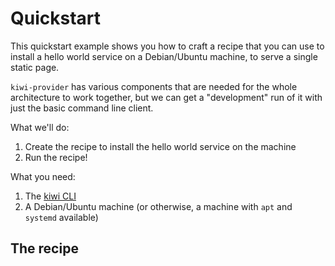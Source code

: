 # Quickstart

This quickstart example shows you how to craft a recipe that you can use to install a hello world service on a Debian/Ubuntu machine, to serve a single static page.

`kiwi-provider` has various components that are needed for the whole architecture to work together, but we can get a "development" run of it with just the basic command line client.

What we'll do:

1. Create the recipe to install the hello world service on the machine
2. Run the recipe!

What you need:

1. The [kiwi CLI](TODO)
2. A Debian/Ubuntu machine (or otherwise, a machine with `apt` and `systemd` available)

## The recipe

